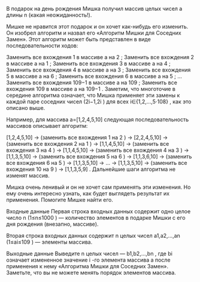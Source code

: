 В подарок на день рождения Мишка получил массив целых чисел a
 длины n
 (какая неожиданность!).

Мишке не нравится этот подарок и он хочет как-нибудь его изменить. Он изобрел алгоритм и назвал его «Алгоритм Мишки для Соседних Замен». Этот алгоритм может быть представлен в виде последовательности ходов:

Заменить все вхождения 1
 в массиве a
 на 2
;
Заменить все вхождения 2
 в массиве a
 на 1
;
Заменить все вхождения 3
 в массиве a
 на 4
;
Заменить все вхождения 4
 в массиве a
 на 3
;
Заменить все вхождения 5
 в массиве a
 на 6
;
Заменить все вхождения 6
 в массиве a
 на 5
;
…
Заменить все вхождения 109−1
 в массиве a
 на 109
;
Заменить все вхождения 109
 в массиве a
 на 109−1
.
Заметим, что многоточие в середине алгоритма означает, что Мишка применяет эти замены к каждой паре соседних чисел (2i−1,2i
) для всех i∈{1,2,…,5⋅108}
, как это описано выше.

Например, для массива a=[1,2,4,5,10]
 следующая последовательность массивов описывает алгоритм:

[1,2,4,5,10]
 →
 (заменить все вхождения 1
 на 2
) →
 [2,2,4,5,10]
 →
 (заменить все вхождения 2
 на 1
) →
 [1,1,4,5,10]
 →
 (заменить все вхождения 3
 на 4
) →
 [1,1,4,5,10]
 →
 (заменить все вхождения 4
 на 3
) →
 [1,1,3,5,10]
 →
 (заменить все вхождения 5
 на 6
) →
 [1,1,3,6,10]
 →
 (заменить все вхождения 6
 на 5
) →
 [1,1,3,5,10]
 →
 …
 →
 [1,1,3,5,10]
 →
 (заменить все вхождения 10
 на 9
) →
 [1,1,3,5,9]
. Дальнейшие шаги алгоритма не изменят массив.

Мишка очень ленивый и он не хочет сам применять эти изменения. Но ему очень интересно узнать, как будет выглядеть результат их применения. Помогите Мишке найти его.

Входные данные
Первая строка входных данных содержит одно целое число n
 (1≤n≤1000
) — количество элементов в подарке Мишки с его дня рождения (внезапно, массиве).

Вторая строка входных данных содержит n
 целых чисел a1,a2,…,an
 (1≤ai≤109
) — элементы массива.

Выходные данные
Выведите n
 целых чисел — b1,b2,…,bn
, где bi
 означает измененное значение i
-го элемента массива a
 после применения к нему «Алгоритма Мишки для Соседних Замен». Заметьте, что вы не можете менять порядок элементов массива.